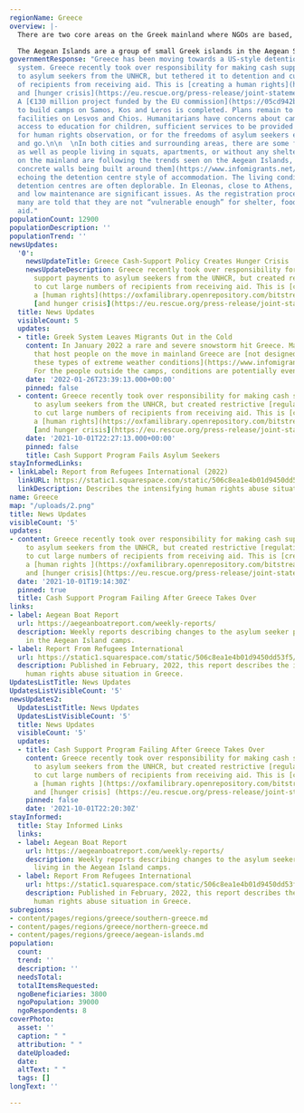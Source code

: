 ```yaml
---
regionName: Greece
overview: |-
  There are two core areas on the Greek mainland where NGOs are based, Thessaloniki and Athens. In the north of Greece, in Thessaloniki, displaced people may [seek permanent residence or prepare to travel further west](https://www.refugeesintowns.org/thessaloniki). Athens is most commonly where people are moved to from the Aegean Islands after their asylum applications have been processed. Recently, people have been transferred off the Greek islands while their asylum cases are still being processed. Some people seek permanent residence in Athens while others only stay until arrangements are made for resettlement elsewhere in Europe.

  The Aegean Islands are a group of small Greek islands in the Aegean Sea, located just a few kilometres west of Turkey. Their close proximity to the Turkish coast makes them a destination for many people seeking safety in Europe. However, smugglers have employed life-threatening and money-saving tactics, such as using unsuitable boats, providing insufficient fuel to complete the crossing, fake or no lifejackets, and sending boats despite poor sea conditions.
governmentResponse: "Greece has been moving towards a US-style detention and deportation
  system. Greece recently took over responsibility for making cash support payments
  to asylum seekers from the UNHCR, but tethered it to detention and cut large numbers
  of recipients from receiving aid. This is [creating a human rights](https://oxfamilibrary.openrepository.com/bitstream/handle/10546/621307/bp-detention-as-default-greece-asylum-161121-en.pdf;jsessionid=E395A5C0804B9A94EBA2F1D7907AC19F?sequence=1)
  and [hunger crisis](https://eu.rescue.org/press-release/joint-statement-are-you-eligible-eat).
  A [€130 million project funded by the EU commission](https://05cd942b-77f4-4d21-b3ea-797e75ad39b3.filesusr.com/ugd/0d6197_ec32a14581f044499e32a3f8dca9775f.pdf)
  to build camps on Samos, Kos and Leros is completed. Plans remain to build closed
  facilities on Lesvos and Chios. Humanitarians have concerns about camp conditions:
  access to education for children, sufficient services to be provided to the residents,
  for human rights observation, or for the freedoms of asylum seekers e.g. to come
  and go.\n\n  \nIn both cities and surrounding areas, there are some formal camps,
  as well as people living in squats, apartments, or without any shelter. The camps
  on the mainland are following the trends seen on the Aegean Islands, with [high
  concrete walls being built around them](https://www.infomigrants.net/en/post/32834/greece-migrant-camps-surrounded-by-concrete-walls),
  echoing the detention centre style of accommodation. The living conditions in the
  detention centres are often deplorable. In Eleonas, close to Athens, overcrowding
  and low maintenance are significant issues. As the registration procedure gets stricter
  many are told that they are not “vulnerable enough” for shelter, food, or monetary
  aid."
populationCount: 12900
populationDescription: ''
populationTrend: ''
newsUpdates:
  '0':
    newsUpdateTitle: Greece Cash-Support Policy Creates Hunger Crisis
    newsUpdateDescription: Greece recently took over responsibility for making cash
      support payments to asylum seekers from the UNHCR, but created restrictive [regulations](https://www.refugee.info/greece/cash-assistance-in-greece--greece/greece-cash-alliance-hotline?language=en)
      to cut large numbers of recipients from receiving aid. This is [creating](https://www.savethechildren.net/news/ngos-raise-alarm-growing-hunger-among-refugees-and-asylum-seekers-greece)
      a [human rights](https://oxfamilibrary.openrepository.com/bitstream/handle/10546/621307/bp-detention-as-default-greece-asylum-161121-en.pdf;jsessionid=E395A5C0804B9A94EBA2F1D7907AC19F?sequence=1)
      [and hunger crisis](https://eu.rescue.org/press-release/joint-statement-are-you-eligible-eat).
  title: News Updates
  visibleCount: 5
  updates:
  - title: Greek System Leaves Migrants Out in the Cold
    content: In January 2022 a rare and severe snowstorm hit Greece. Many of the camps
      that host people on the move in mainland Greece are [not designed to handle
      these types of extreme weather conditions](https://www.infomigrants.net/en/post/38150/greek-system-leaves-migrants-out-in-the-cold).
      For the people outside the camps, conditions are potentially even worse.
    date: '2022-01-26T23:39:13.000+00:00'
    pinned: false
  - content: Greece recently took over responsibility for making cash support payments
      to asylum seekers from the UNHCR, but created restrictive [regulations](https://www.refugee.info/greece/cash-assistance-in-greece--greece/greece-cash-alliance-hotline?language=en)
      to cut large numbers of recipients from receiving aid. This is [creating](https://www.savethechildren.net/news/ngos-raise-alarm-growing-hunger-among-refugees-and-asylum-seekers-greece)
      a [human rights](https://oxfamilibrary.openrepository.com/bitstream/handle/10546/621307/bp-detention-as-default-greece-asylum-161121-en.pdf;jsessionid=E395A5C0804B9A94EBA2F1D7907AC19F?sequence=1)
      [and hunger crisis](https://eu.rescue.org/press-release/joint-statement-are-you-eligible-eat).
    date: '2021-10-01T22:27:13.000+00:00'
    pinned: false
    title: Cash Support Program Fails Asylum Seekers
stayInformedLinks:
- linkLabel: Report from Refugees International (2022)
  linkURL: https://static1.squarespace.com/static/506c8ea1e4b01d9450dd53f5/t/6216a3799be96a3b07de2089/1645650812924/Greece+Report+-+Feb+2022.pdf
  linkDescription: Describes the intensifying human rights abuse situation in Greece.
name: Greece
map: "/uploads/2.png"
title: News Updates
visibleCount: '5'
updates:
- content: Greece recently took over responsibility for making cash support payments
    to asylum seekers from the UNHCR, but created restrictive [regulations](https://www.refugee.info/greece/cash-assistance-in-greece--greece/greece-cash-alliance-hotline?language=en)
    to cut large numbers of recipients from receiving aid. This is [creating](https://www.savethechildren.net/news/ngos-raise-alarm-growing-hunger-among-refugees-and-asylum-seekers-greece)
    a [human rights ](https://oxfamilibrary.openrepository.com/bitstream/handle/10546/621307/bp-detention-as-default-greece-asylum-161121-en.pdf;jsessionid=E395A5C0804B9A94EBA2F1D7907AC19F?sequence=1)
    and [hunger crisis](https://eu.rescue.org/press-release/joint-statement-are-you-eligible-eat).
  date: '2021-10-01T19:14:30Z'
  pinned: true
  title: Cash Support Program Failing After Greece Takes Over
links:
- label: Aegean Boat Report
  url: https://aegeanboatreport.com/weekly-reports/
  description: Weekly reports describing changes to the asylum seeker population living
    in the Aegean Island camps.
- label: Report From Refugees International
  url: https://static1.squarespace.com/static/506c8ea1e4b01d9450dd53f5/t/6216a3799be96a3b07de2089/1645650812924/Greece+Report+-+Feb+2022.pdf
  description: Published in February, 2022, this report describes the intensifying
    human rights abuse situation in Greece.
UpdatesListTitle: News Updates
UpdatesListVisibleCount: '5'
newsUpdates2:
  UpdatesListTitle: News Updates
  UpdatesListVisibleCount: '5'
  title: News Updates
  visibleCount: '5'
  updates:
  - title: Cash Support Program Failing After Greece Takes Over
    content: Greece recently took over responsibility for making cash support payments
      to asylum seekers from the UNHCR, but created restrictive [regulations](https://www.refugee.info/greece/cash-assistance-in-greece--greece/greece-cash-alliance-hotline?language=en)
      to cut large numbers of recipients from receiving aid. This is [creating](https://www.savethechildren.net/news/ngos-raise-alarm-growing-hunger-among-refugees-and-asylum-seekers-greece)
      a [human rights ](https://oxfamilibrary.openrepository.com/bitstream/handle/10546/621307/bp-detention-as-default-greece-asylum-161121-en.pdf;jsessionid=E395A5C0804B9A94EBA2F1D7907AC19F?sequence=1)
      and [hunger crisis] (https://eu.rescue.org/press-release/joint-statement-are-you-eligible-eat).
    pinned: false
    date: '2021-10-01T22:20:30Z'
stayInformed:
  title: Stay Informed Links
  links:
  - label: Aegean Boat Report
    url: https://aegeanboatreport.com/weekly-reports/
    description: Weekly reports describing changes to the asylum seeker population
      living in the Aegean Island camps.
  - label: Report From Refugees International
    url: https://static1.squarespace.com/static/506c8ea1e4b01d9450dd53f5/t/6216a3799be96a3b07de2089/1645650812924/Greece+Report+-+Feb+2022.pdf
    description: Published in February, 2022, this report describes the intensifying
      human rights abuse situation in Greece.
subregions:
- content/pages/regions/greece/southern-greece.md
- content/pages/regions/greece/northern-greece.md
- content/pages/regions/greece/aegean-islands.md
population:
  count: 
  trend: ''
  description: ''
  needsTotal: 
  totalItemsRequested: 
  ngoBeneficiaries: 3800
  ngoPopulation: 39000
  ngoRespondents: 8
coverPhoto:
  asset: ''
  caption: " "
  attribution: " "
  dateUploaded: 
  date: 
  altText: " "
  tags: []
longText: ''

---
```

